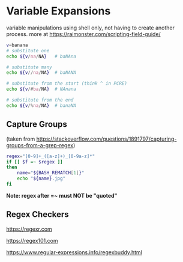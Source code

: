 

# Variable Expansions

variable manipulations using shell only, not having to create another process. more at https://raimonster.com/scripting-field-guide/

```bash
v=banana
# substitute one
echo ${v/na/NA}   # baNAna

# substitute many
echo ${v//na/NA}  # baNANA

# substitute from the start (think ^ in PCRE)
echo ${v/#ba/NA}  # NAnana

# substitute from the end
echo ${v/%na/NA}  # banaNA

```


## Capture Groups

(taken from https://stackoverflow.com/questions/1891797/capturing-groups-from-a-grep-regex)

```bash
regex="[0-9]+_([a-z]+)_[0-9a-z]*"
if [[ $f =~ $regex ]]
then
    name="${BASH_REMATCH[1]}"
    echo "${name}.jpg"  
fi
```

**Note: regex after =~ must NOT be "quoted"**


## Regex Checkers

https://regexr.com

https://regex101.com

https://www.regular-expressions.info/regexbuddy.html

